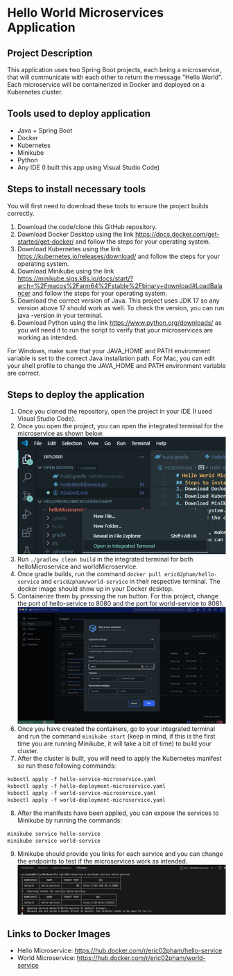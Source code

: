 # Hello World Microservices Application
## Project Description
This application uses two Spring Boot projects, each being a microservice, that will communicate 
with each other to return the message "Hello World". Each microservice will be containerized in Docker 
and deployed on a Kubernetes cluster.

## Tools used to deploy application
- Java + Spring Boot
- Docker
- Kubernetes
- Minikube
- Python
- Any IDE (I built this app using Visual Studio Code)

## Steps to install necessary tools
You will first need to download these tools to ensure the project builds correctly.
1. Download the code/clone this GitHub repository. 
2. Download Docker Desktop using the link https://docs.docker.com/get-started/get-docker/ and follow the steps for your operating system.
3. Download Kubernetes using the link https://kubernetes.io/releases/download/ and follow the steps for your operating system. 
4. Download Minikube using the link https://minikube.sigs.k8s.io/docs/start/?arch=%2Fmacos%2Farm64%2Fstable%2Fbinary+download#LoadBalancer and follow the steps for your operating system.
5. Download the correct version of Java. This project uses JDK 17 so any version above 17 should work as well. To check the version, you can run java -version in your terminal. 
6. Download Python using the link https://www.python.org/downloads/ as you will need it to run the script to verify that your microservices are working as intended.

For Windows, make sure that your JAVA_HOME and PATH environment variable is set to the correct Java installation path.
For Mac, you can edit your shell profile to change the JAVA_HOME and PATH environment variable are correct.


## Steps to deploy the application
1. Once you cloned the repository, open the project in your IDE (I used Visual Studio Code).
2. Once you open the project, you can open the integrated terminal for the microservice as shown below.
![alt text](image.png)
3. Run `./gradlew clean build` in the integrated terminal for both helloMicroservice and worldMicroservice.
4. Once gradle builds, run the command `docker pull eric02pham/hello-service` and `eric02pham/world-service` in their respective terminal. The docker image should show up in your Docker desktop. 
5. Containerize them by pressing the run button. For this project, change the port of hello-service to 8080 and the port for world-service to 8081.
![Alt text](image-1.png)
6. Once you have created the containers, go to your integrated terminal and run the command `minikube start` (keep in mind, if this is the first time you are running Minikube, it will take a bit of time) to build your cluster.
7. After the cluster is built, you will need to apply the Kubernetes manifest so run these following commands:
```
kubectl apply -f hello-service-microservice.yaml
kubectl apply -f hello-deployment-microservice.yaml
kubectl apply -f world-service-microservice.yaml
kubectl apply -f world-deployment-microservice.yaml
```
8. After the manifests have been applied, you can expose the services to Minikube by running the commands:
```
minikube service hello-service
minikube service world-service
```
9. Minikube should provide you links for each service and you can change the endpoints to test if the microservices work as intended. 
![Alt text](image-2.png)

## Links to Docker Images
- Hello Microservice: https://hub.docker.com/r/eric02pham/hello-service
- World Microservice: https://hub.docker.com/r/eric02pham/world-service
